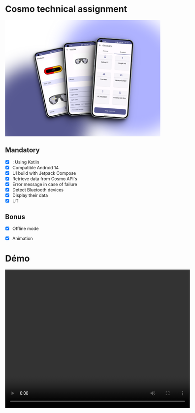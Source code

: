 # Cosmo technical assignment

![Cosmo app](./screenshots/388shots_so.png)

## Mandatory

* [x] : Using Kotlin
* [x] Compatible Android 14
* [x] UI build with Jetpack Compose
* [x] Retrieve data from Cosmo API's
* [x] Error message in case of failure
* [x] Detect Bluetooth devices
* [x] Display their data
* [x] UT

## Bonus

* [x] Offline mode

* [x] Animation

  

# Démo

<video width="600" height="450" controls>
  <source src="./screenshots/cosmo.mp4" type="video/mp4">
</video>

